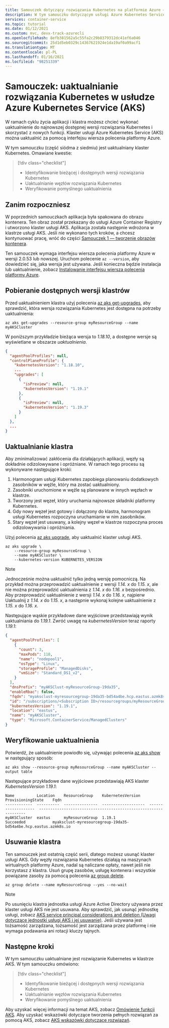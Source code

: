 ```yaml
---
title: Samouczek dotyczący rozwiązania Kubernetes na platformie Azure — uaktualnianie klastra
description: W tym samouczku dotyczącym usługi Azure Kubernetes Service (AKS) dowiesz się, jak uaktualnić istniejący klaster usługi AKS do najnowszej dostępnej wersji rozwiązania Kubernetes.
services: container-service
ms.topic: tutorial
ms.date: 01/12/2021
ms.custom: mvc, devx-track-azurecli
ms.openlocfilehash: 8efb381562a5c55fa2c29b8379312dc41ef6a046
ms.sourcegitcommit: 25d1d5eb0329c14367621924e1da19af0a99acf1
ms.translationtype: MT
ms.contentlocale: pl-PL
ms.lasthandoff: 01/16/2021
ms.locfileid: "98251339"
---
```

# <a name="tutorial-upgrade-kubernetes-in-azure-kubernetes-service-aks"></a>Samouczek: uaktualnianie rozwiązania Kubernetes w usłudze Azure Kubernetes Service (AKS)

W ramach cyklu życia aplikacji i klastra możesz chcieć wykonać uaktualnienie do najnowszej dostępnej wersji rozwiązania Kubernetes i skorzystać z nowych funkcji. Klaster usługi Azure Kubernetes Service (AKS) można uaktualnić za pomocą interfejsu wiersza polecenia platformy Azure.

W tym samouczku (część siódma z siedmiu) jest uaktualniany klaster Kubernetes. Omawiane kwestie:

> [!div class="checklist"]
> * Identyfikowanie bieżącej i dostępnych wersji rozwiązania Kubernetes
> * Uaktualnianie węzłów rozwiązania Kubernetes
> * Weryfikowanie pomyślnego uaktualnienia

## <a name="before-you-begin"></a>Zanim rozpoczniesz

W poprzednich samouczkach aplikacja była spakowana do obrazu kontenera. Ten obraz został przekazany do usługi Azure Container Registry i utworzono klaster usługi AKS. Aplikacja została następnie wdrożona w klastrze usługi AKS. Jeśli nie wykonano tych kroków, a chcesz kontynuować pracę, wróć do części [Samouczek 1 — tworzenie obrazów kontenera][aks-tutorial-prepare-app].

Ten samouczek wymaga interfejsu wiersza polecenia platformy Azure w wersji 2.0.53 lub nowszej. Uruchom polecenie `az --version`, aby dowiedzieć się, jaka wersja jest używana. Jeśli konieczna będzie instalacja lub uaktualnienie, zobacz [Instalowanie interfejsu wiersza polecenia platformy Azure][azure-cli-install].

## <a name="get-available-cluster-versions"></a>Pobieranie dostępnych wersji klastrów

Przed uaktualnieniem klastra użyj polecenia [az aks get-upgrades][], aby sprawdzić, która wersja rozwiązania Kubernetes jest dostępna na potrzeby uaktualnienia:

```azurecli
az aks get-upgrades --resource-group myResourceGroup --name myAKSCluster
```

W poniższym przykładzie bieżąca wersja to *1.18.10*, a dostępne wersje są wyświetlane w obszarze *uaktualnienia*.

```json
{
  "agentPoolProfiles": null,
  "controlPlaneProfile": {
    "kubernetesVersion": "1.18.10",
    ...
    "upgrades": [
      {
        "isPreview": null,
        "kubernetesVersion": "1.19.1"
      },
      {
        "isPreview": null,
        "kubernetesVersion": "1.19.3"
      }
    ]
  },
  ...
}
```

## <a name="upgrade-a-cluster"></a>Uaktualnianie klastra

Aby zminimalizować zakłócenia dla działających aplikacji, węzły są dokładnie odizolowywane i opróżniane. W ramach tego procesu są wykonywane następujące kroki:

1. Harmonogram usługi Kubernetes zapobiega planowaniu dodatkowych zasobników w węźle, który ma zostać uaktualniony.
1. Zasobniki uruchomione w węźle są planowane w innych węzłach w klastrze.
1. Tworzony jest węzeł, który uruchamia najnowsze składniki platformy Kubernetes.
1. Gdy nowy węzeł jest gotowy i dołączony do klastra, harmonogram usługi Kubernetes rozpoczyna uruchamianie w nim zasobników.
1. Stary węzeł jest usuwany, a kolejny węzeł w klastrze rozpoczyna proces odizolowywania i opróżniania.

Użyj polecenia [az aks upgrade][], aby uaktualnić klaster usługi AKS.

```azurecli
az aks upgrade \
    --resource-group myResourceGroup \
    --name myAKSCluster \
    --kubernetes-version KUBERNETES_VERSION
```

> [!NOTE]
> Jednocześnie można uaktualnić tylko jedną wersję pomocniczą. Na przykład można przeprowadzić uaktualnienie z wersji *1.14. x* do *1.15. x*, ale nie można przeprowadzić uaktualnienia z *1.14. x* do *1.16. x* bezpośrednio. Aby przeprowadzić uaktualnienie z wersji *1.14. x* do *1.16. x*, najpierw Uaktualnij z *1.14. x* do *1.15. x*, a następnie wykonaj kolejne uaktualnienie z *1.15. x* do *1.16. x*.

Następujące wąskie przykładowe dane wyjściowe przedstawiają wynik uaktualniania do *1.19.1*. Zwróć uwagę na *kubernetesVersion* teraz raporty *1.19.1*:

```json
{
  "agentPoolProfiles": [
    {
      "count": 3,
      "maxPods": 110,
      "name": "nodepool1",
      "osType": "Linux",
      "storageProfile": "ManagedDisks",
      "vmSize": "Standard_DS1_v2",
    }
  ],
  "dnsPrefix": "myAKSClust-myResourceGroup-19da35",
  "enableRbac": false,
  "fqdn": "myaksclust-myresourcegroup-19da35-bd54a4be.hcp.eastus.azmk8s.io",
  "id": "/subscriptions/<Subscription ID>/resourcegroups/myResourceGroup/providers/Microsoft.ContainerService/managedClusters/myAKSCluster",
  "kubernetesVersion": "1.19.1",
  "location": "eastus",
  "name": "myAKSCluster",
  "type": "Microsoft.ContainerService/ManagedClusters"
}
```

## <a name="validate-an-upgrade"></a>Weryfikowanie uaktualnienia

Potwierdź, że uaktualnienie powiodło się, używając polecenia [az aks show][] w następujący sposób:

```azurecli
az aks show --resource-group myResourceGroup --name myAKSCluster --output table
```

Następujące przykładowe dane wyjściowe przedstawiają AKS klaster *KubernetesVersion 1.19.1*:

```output
Name          Location    ResourceGroup    KubernetesVersion    ProvisioningState    Fqdn
------------  ----------  ---------------  -------------------  -------------------  ----------------------------------------------------------------
myAKSCluster  eastus      myResourceGroup  1.19.1               Succeeded            myaksclust-myresourcegroup-19da35-bd54a4be.hcp.eastus.azmk8s.io
```

## <a name="delete-the-cluster"></a>Usuwanie klastra

Ten samouczek jest ostatnią część serii, dlatego możesz usunąć klaster usługi AKS. Gdy węzły rozwiązania Kubernetes działają na maszynach wirtualnych platformy Azure, nadal są naliczane opłaty, nawet jeśli nie korzystasz z klastra. Usuń grupę zasobów, usługę kontenera i wszystkie powiązane zasoby za pomocą polecenia [az group delete][az-group-delete].

```azurecli-interactive
az group delete --name myResourceGroup --yes --no-wait
```

> [!NOTE]
> Po usunięciu klastra jednostka usługi Azure Active Directory używana przez klaster usługi AKS nie jest usuwana. Aby sprawdzić, jak usunąć jednostkę usługi, zobacz [AKS service principal considerations and deletion (Uwagi dotyczące jednostki usługi AKS i jej usuwanie)][sp-delete]. Jeśli używana jest tożsamość zarządzana, tożsamość jest zarządzana przez platformę i nie wymaga podawania ani rotacji kluczy tajnych.

## <a name="next-steps"></a>Następne kroki

W tym samouczku uaktualniane jest rozwiązanie Kubernetes w klastrze AKS. W tym samouczku omówiono:

> [!div class="checklist"]
> * Identyfikowanie bieżącej i dostępnych wersji rozwiązania Kubernetes
> * Uaktualnianie węzłów rozwiązania Kubernetes
> * Weryfikowanie pomyślnego uaktualnienia

Aby uzyskać więcej informacji na temat AKS, zobacz [Omówienie funkcji AKS][aks-intro]. Aby uzyskać wskazówki dotyczące tworzenia pełnych rozwiązań za pomocą AKS, zobacz [AKS wskazówki dotyczące rozwiązań][aks-solution-guidance].

<!-- LINKS - external -->
[kubernetes-drain]: https://kubernetes.io/docs/tasks/administer-cluster/safely-drain-node/

<!-- LINKS - internal -->
[aks-intro]: ./intro-kubernetes.md
[aks-tutorial-prepare-app]: ./tutorial-kubernetes-prepare-app.md
[az aks show]: /cli/azure/aks#az-aks-show
[az aks get-upgrades]: /cli/azure/aks#az-aks-get-upgrades
[az aks upgrade]: /cli/azure/aks#az-aks-upgrade
[azure-cli-install]: /cli/azure/install-azure-cli
[az-group-delete]: /cli/azure/group#az-group-delete
[sp-delete]: kubernetes-service-principal.md#additional-considerations
[aks-solution-guidance]: /azure/architecture/reference-architectures/containers/aks-start-here?WT.mc_id=AKSDOCSPAGE
